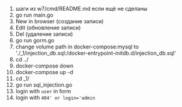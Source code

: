 1. шаги из w7/cmd/README.md если ещё не сделаны
2. go run main.go
3. New in browser (создание записи)
4. Edit (обновление записи)
5. Del (удаление записи)
6. go run gorm.go
7. change volume path in docker-compose:mysql to './_1/injection_db.sql:/docker-entrypoint-initdb.d/injection_db.sql'
8. cd ../ 
9. docker-compose down 
10. docker-compose up -d
11. cd _1/
12. go run sql_injection.go
13. login with `user` in form
14. login with `404' or login='admin`